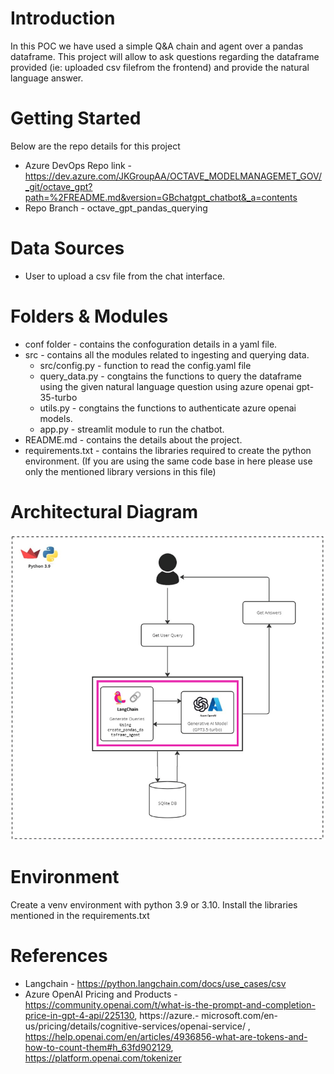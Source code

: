 
# Introduction
In this POC we have used a simple Q&A chain and agent over a pandas dataframe. This project will allow to ask questions regarding the dataframe provided (ie: uploaded csv filefrom the frontend) and provide the natural language answer.


# Getting Started
Below are the repo details for this project

- Azure DevOps Repo link - https://dev.azure.com/JKGroupAA/OCTAVE_MODELMANAGEMET_GOV/_git/octave_gpt?path=%2FREADME.md&version=GBchatgpt_chatbot&_a=contents
- Repo Branch - octave_gpt_pandas_querying


# Data Sources
- User to upload a csv file from the chat interface.

# Folders & Modules
- conf folder - contains the confoguration details in a yaml file.
- src - contains all the modules related to ingesting and querying data.
    - src/config.py - function to read the config.yaml file
    - query_data.py - congtains the functions to query the dataframe using the given natural language question using azure openai gpt-35-turbo
    - utils.py - congtains the functions to authenticate azure openai models.
    - app.py - streamlit module to run the chatbot.
- README.md - contains the details about the project.
- requirements.txt - contains the libraries required to create the python environment. (If you are using the same code base in here please use only the mentioned library versions in this file)


# Architectural Diagram
![alt text](<img/Architectural diagram.PNG>)


# Environment
Create a venv environment with python 3.9 or 3.10. Install the libraries mentioned in the requirements.txt

# References
- Langchain - https://python.langchain.com/docs/use_cases/csv
- Azure OpenAI Pricing and Products - https://community.openai.com/t/what-is-the-prompt-and-completion-price-in-gpt-4-api/225130​ , https://azure.- microsoft.com/en-us/pricing/details/cognitive-services/openai-service/​ , https://help.openai.com/en/articles/4936856-what-are-tokens-and-how-to-count-them#h_63fd902129​ , https://platform.openai.com/tokenizer 